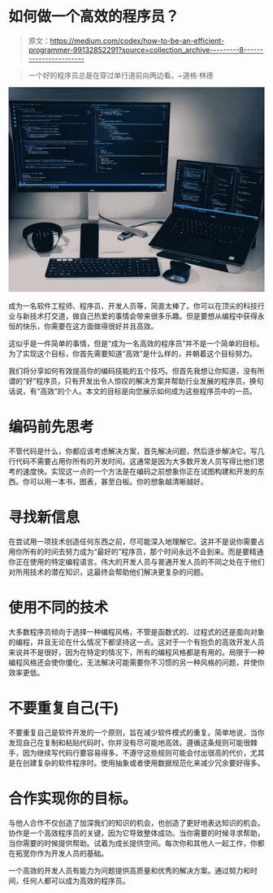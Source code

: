 # 如何做一个高效的程序员？

> 原文：<https://medium.com/codex/how-to-be-an-efficient-programmer-99132852291?source=collection_archive---------8----------------------->

> 一个好的程序员总是在穿过单行道前向两边看。~道格·林德

![](img/4d983e1f7101a68254857bff5a6e60db.png)

成为一名软件工程师、程序员、开发人员等，简直太棒了。你可以在顶尖的科技行业与新技术打交道，做自己热爱的事情会带来很多乐趣。但是要想从编程中获得永恒的快乐，你需要在这方面做得很好并且高效。

这似乎是一件简单的事情，但是“成为一名高效的程序员”并不是一个简单的目标。为了实现这个目标，你首先需要知道“高效”是什么样的，并朝着这个目标努力。

我们将分享如何有效提高你的编码技能的五个技巧。但首先我想让你知道，没有所谓的“好”程序员，只有开发出令人惊叹的解决方案并帮助行业发展的程序员，换句话说，有“高效”的个人。本文的目标是向您展示如何成为这些程序员中的一员。

# 编码前先思考

不管代码是什么，你都应该考虑解决方案，首先解决问题，然后逐步解决它。写几行代码不需要占用你所有的开发时间。这通常是因为大多数开发人员写得比他们思考的速度快。实现这一点的一个方法是在编码之前想象你正在试图构建和开发的东西。你可以用一本书，图表，甚至白板。你的想象越清晰越好。

# 寻找新信息

在尝试用一项技术创造任何东西之前，尽可能深入地理解它。这并不是说你需要占用你所有的时间去努力成为“最好的”程序员，那个时间永远不会到来。而是要精通你正在使用的特定编程语言。伟大的开发人员与普通开发人员的不同之处在于他们对所用技术的潜在知识，这最终会帮助他们解决更复杂的问题。

# 使用不同的技术

大多数程序员倾向于选择一种编程风格，不管是函数式的、过程式的还是面向对象的编程，并且无论在什么情况下都坚持这一点。这对于一个有抱负的高效开发人员来说并不是很好，因为在特定的情况下，所有的编程风格都是有用的。局限于一种编程风格还会使你僵化，无法解决可能需要你不习惯的另一种风格的问题，并使你效率更低。

# 不要重复自己(干)

不要重复自己是软件开发的一个原则，旨在减少软件模式的重复。简单地说，当你发现自己在复制和粘贴代码时，你并没有尽可能地高效。遵循这条规则可能很棘手，因为继续写代码行要容易得多。不遵守这些规则可能会付出很高的代价，尤其是在创建复杂的软件程序时。使用抽象或者使用数据规范化来减少冗余要好得多。

# 合作实现你的目标。

与他人合作不仅创造了加深我们的知识的机会，也创造了更好地表达知识的机会。协作是一个高效程序员的关键，因为它导致整体成功。当你需要的时候寻求帮助，当你需要的时候提供帮助。试着为成长提供空间。每次你和其他人一起工作，你都在拓宽你作为开发人员的基础。

一个高效的开发人员有能力为问题提供高质量和优秀的解决方案。通过努力和时间，任何人都可以成为高效的程序员。